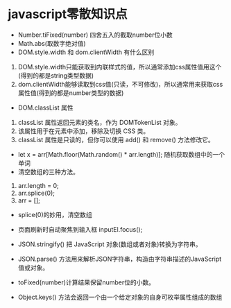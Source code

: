 # javascript零散知识点

* Number.tiFixed(number) 四舍五入的截取number位小数
* Math.abs(取数字绝对值)
* DOM.style.width 和 dom.clientWidth 有什么区别
  
1. DOM.style.width只能获取到内联样式的值，所以通常添加css属性值用这个(得到的都是string类型数据)
2. dom.clientWidth能够读取到css值(只读，不可修改)，所以通常用来获取css属性值(得到的都是number类型的数据)

* DOM.classList 属性

1. classList 属性返回元素的类名，作为 DOMTokenList 对象。
2. 该属性用于在元素中添加，移除及切换 CSS 类。
3. classList 属性是只读的，但你可以使用 add() 和 remove() 方法修改它。

* let x = arr[Math.floor(Math.random() * arr.length)]; 随机获取数组中的一个单词
* 清空数组的三种方法。

1. arr.length = 0;
2. arr.splice(0);
3. arr = [];

* splice(0)的妙用，清空数组
* 页面刷新时自动聚焦到输入框  inputEl.focus();

* JSON.stringify() 把 JavaScript 对象(数组或者对象)转换为字符串。
* JSON.parse() 方法用来解析JSON字符串，构造由字符串描述的JavaScript值或对象。

* toFixed(number)计算结果保留number位的小数。

* Object.keys() 方法会返回一个由一个给定对象的自身可枚举属性组成的数组
